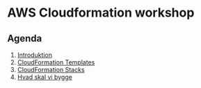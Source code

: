 # AWS Cloudformation workshop

## Agenda

1. [Introduktion](01-Introduction.md)
2. [CloudFormation Templates](02-cloudformation-templates.md)
3. [CloudFormation Stacks](03-cloudformation-stacks.md)
4. [Hvad skal vi bygge](04-exercise.md)
